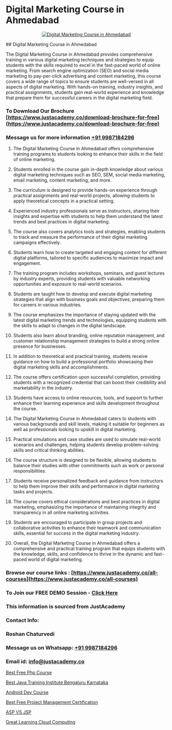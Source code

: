 # Digital Marketing Course in Ahmedabad

<p align="center">
  <a href="https://justacademy.co/course-detail/digital-marketing">
    <img src="https://justacademy.co/storage2/course_image/1676636720_course_image.webp" alt="Digital Marketing Course in Ahmedabad">
  </a>
</p>
## Digital Marketing Course in Ahmedabad

The Digital Marketing Course in Ahmedabad provides comprehensive training in various digital marketing techniques and strategies to equip students with the skills required to excel in the fast-paced world of online marketing. From search engine optimization (SEO) and social media marketing to pay-per-click advertising and content marketing, this course covers a wide range of topics to ensure students are well-versed in all aspects of digital marketing. With hands-on training, industry insights, and practical assignments, students gain real-world experience and knowledge that prepare them for successful careers in the digital marketing field.
### To Download Our Brochure [https://www.justacademy.co/download-brochure-for-free](https://www.justacademy.co/download-brochure-for-free)
### Message us for more information [+91 9987184296](https://api.whatsapp.com/send?phone=919987184296)
1) The Digital Marketing Course in Ahmedabad offers comprehensive training programs to students looking to enhance their skills in the field of online marketing.

2) Students enrolled in the course gain in-depth knowledge about various digital marketing techniques such as SEO, SEM, social media marketing, email marketing, content marketing, and more.

3) The curriculum is designed to provide hands-on experience through practical assignments and real-world projects, allowing students to apply theoretical concepts in a practical setting.

4) Experienced industry professionals serve as instructors, sharing their insights and expertise with students to help them understand the latest trends and best practices in digital marketing.

5) The course also covers analytics tools and strategies, enabling students to track and measure the performance of their digital marketing campaigns effectively.

6) Students learn how to create targeted and engaging content for different digital platforms, tailored to specific audiences to maximize impact and engagement.

7) The training program includes workshops, seminars, and guest lectures by industry experts, providing students with valuable networking opportunities and exposure to real-world scenarios.

8) Students are taught how to develop and execute digital marketing strategies that align with business goals and objectives, preparing them for careers in various industries.

9) The course emphasizes the importance of staying updated with the latest digital marketing trends and technologies, equipping students with the skills to adapt to changes in the digital landscape.

10) Students also learn about branding, online reputation management, and customer relationship management strategies to build a strong online presence for businesses.

11) In addition to theoretical and practical training, students receive guidance on how to build a professional portfolio showcasing their digital marketing skills and accomplishments.

12) The course offers certification upon successful completion, providing students with a recognized credential that can boost their credibility and marketability in the industry.

13) Students have access to online resources, tools, and support to further enhance their learning experience and skills development throughout the course.

14) The Digital Marketing Course in Ahmedabad caters to students with various backgrounds and skill levels, making it suitable for beginners as well as professionals looking to upskill in digital marketing.

15) Practical simulations and case studies are used to simulate real-world scenarios and challenges, helping students develop problem-solving skills and critical thinking abilities.

16) The course structure is designed to be flexible, allowing students to balance their studies with other commitments such as work or personal responsibilities.

17) Students receive personalized feedback and guidance from instructors to help them improve their skills and performance in digital marketing tasks and projects.

18) The course covers ethical considerations and best practices in digital marketing, emphasizing the importance of maintaining integrity and transparency in all online marketing activities.

19) Students are encouraged to participate in group projects and collaborative activities to enhance their teamwork and communication skills, essential for success in the digital marketing industry.

20) Overall, the Digital Marketing Course in Ahmedabad offers a comprehensive and practical training program that equips students with the knowledge, skills, and confidence to thrive in the dynamic and fast-paced world of digital marketing.

### Browse our course links : [https://www.justacademy.co/all-courses](https://www.justacademy.co/all-courses) 
### To Join our FREE DEMO Session - [Click Here](https://www.justacademy.co/register-for-course-demo)


### This information is sourced from JustAcademy
### Contact Info:
### Roshan Chaturvedi
### Message us on Whatsapp: [+91 9987184296](https://api.whatsapp.com/send?phone=919987184296)
### Email id: [info@justacademy.co](mailto:info@justacademy.co)
                
[Best Free Php Course](https://www.linkedin.com/pulse/best-free-php-course-justacademy-sunnyvale-jdikc?trackingId=PEB9i5InF0q8HweLT9rpVw%3D%3D&lipi=urn%3Ali%3Apage%3Ad_flagship3_company_admin%3BUjFoUpg3TaeqGUVsU2Vh7w%3D%3D)

[Best Java Training Institute Bengaluru Karnataka](https://www.linkedin.com/pulse/best-java-training-institute-bengaluru-karnataka-uhnbe?trackingId=AFY9ho8ipwZ5Wacjiea2iA%3D%3D&lipi=urn%3Ali%3Apage%3Ad_flagship3_company_admin%3By22MVqO%2BQeqrnkw6fmQaIA%3D%3D)

[Android Dev Course](https://medium.com/@shivamja27/android-dev-course-a803a085ad4c)

[Best Free Project Management Certification](https://medium.com/@namusn/best-free-project-management-certification-e7548254f063)

[ASP VS JSP](https://justacademyin.github.io/justacademy/asp-vs-jsp)

[Great Learning Cloud Computing](https://justacademyin.github.io/justacademy/great-learning-cloud-computing)

